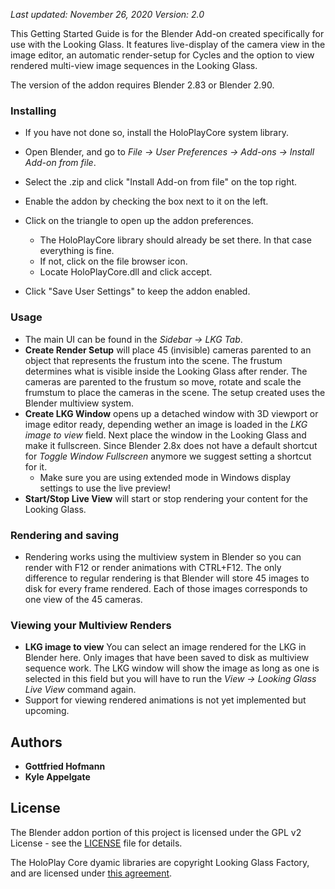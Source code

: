 *Last updated: November 26, 2020*
*Version: 2.0*

This Getting Started Guide is for the Blender Add-on created specifically for use with the Looking Glass. It features live-display of the camera view in the image editor, an automatic render-setup for Cycles and the option to view rendered multi-view image sequences in the Looking Glass.

The version of the addon requires Blender 2.83 or Blender 2.90.

### Installing

* If you have not done so, install the HoloPlayCore system library.

* Open Blender, and go to _File → User Preferences → Add-ons → Install Add-on from file_.
* Select the .zip and click "Install Add-on from file" on the top right.
* Enable the addon by checking the box next to it on the left.
* Click on the triangle to open up the addon preferences.
    * The HoloPlayCore library should already be set there. In that case everything is fine.
    * If not, click on the file browser icon.
    * Locate HoloPlayCore.dll and click accept.
* Click "Save User Settings" to keep the addon enabled.

### Usage

* The main UI can be found in the _Sidebar → LKG Tab_.
* **Create Render Setup** will place 45 (invisible) cameras parented to an object that represents the frustum into the scene. The frustum determines what is visible inside the Looking Glass after render. The cameras are parented to the frustum so move, rotate and scale the frumstum to place the cameras in the scene. The setup created uses the Blender multiview system.
* **Create LKG Window** opens up a detached window with 3D viewport or image editor ready, depending wether an image is loaded in the _LKG image to view_ field. Next place the window in the Looking Glass and make it fullscreen. Since Blender 2.8x does not have a default shortcut for _Toggle Window Fullscreen_ anymore we suggest setting a shortcut for it.
    * Make sure you are using extended mode in Windows display settings to use the live preview!
* **Start/Stop Live View** will start or stop rendering your content for the Looking Glass.

### Rendering and saving
* Rendering works using the multiview system in Blender so you can render with F12 or render animations with CTRL+F12. The only difference to regular rendering is that Blender will store 45 images to disk for every frame rendered. Each of those images corresponds to one view of the 45 cameras.

### Viewing your Multiview Renders
* **LKG image to view** You can select an image rendered for the LKG in Blender here. Only images that have been saved to disk as multiview sequence work. The LKG window will show the image as long as one is selected in this field but you will have to run the _View → Looking Glass Live View_ command again.
* Support for viewing rendered animations is not yet implemented but upcoming.

## Authors

* **Gottfried Hofmann** 
* **Kyle Appelgate** 

## License

The Blender addon portion of this project is licensed under the GPL v2 License - see the [LICENSE](LICENSE) file for details.

The HoloPlay Core dyamic libraries are copyright Looking Glass Factory, and are licensed under [this agreement](https://s3.amazonaws.com/static-files.lookingglassfactory.com/HoloPlayCore/HoloPlayCoreLicense.txt).

